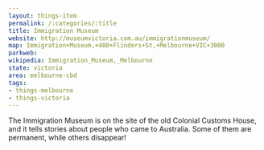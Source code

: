 ```yaml
---
layout: things-item
permalink: /:categories/:title
title: Immigration Museum
website: http://museumvictoria.com.au/immigrationmuseum/ 
map: Immigration+Museum,+400+Flinders+St,+Melbourne+VIC+3000
parkweb: 
wikipedia: Immigration_Museum,_Melbourne
state: victoria
area: melbourne-cbd
tags:
- things-melbourne
- things-victoria
---
```

The Immigration Museum is on the site of the old Colonial Customs House, and it tells stories about people who came to Australia. 
Some of them are permanent, while others disappear!
